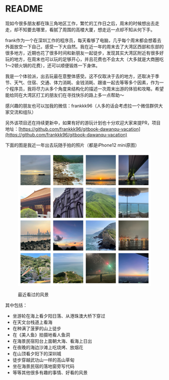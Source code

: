 # README

现如今很多朋友都在珠三角地区工作，繁忙的工作日之后，周末的时候想出去走走，却不知要去哪里，看腻了周围的高楼大厦，想走远一点却不知从何下手。

frank作为一个在深圳工作的程序员，每天看够了电脑，几乎每个周末都会想着去外面放空一下自己，感受一下大自然。我在近一年的周末去了大湾区西部和东部的很多地方，近期也花了很多时间和新朋友一起徒步，发现其实大湾区附近有很多好玩的地方，在周末也可以玩的足够开心，并且花费也不会太大（大多就是大商圈吃1～2顿火锅的花费），还可以顺便锻炼一下身体。

我是一个体验派，出去玩最在意整体感受。这不仅取决于去的地方，还取决于季节、天气、住宿、交通、体力消耗、金钱消耗、跟谁一起去等等多个因素，作为一个程序员，我将尽力从多个角度来结构化的描述一次周末出游的体验和攻略，希望能给同在大湾区打工的朋友们在寻找快乐的路上多一点帮助～

感兴趣的朋友也可以加我的微信：frankkk96（人多的话会考虑拉一个微信群供大家交流和组队）

另外该项目还在持续更新中，如果有好的游玩计划也十分欢迎大家来提PR，项目地址：[https://github.com/frankkk96/gitbook-dawanqu-vacation](https://github.com/frankkk96/gitbook-dawanqu-vacation)

下面的图是我近一年出去玩随手拍的照片（都是iPhone12 mini原图）

<figure><img src=".gitbook/assets/拼接的图.jpg" alt=""><figcaption><p>最近看过的风景</p></figcaption></figure>

其中包括：

* 坐游轮在海上看夕阳日落、从港珠澳大桥下穿过
* 在天文台栈道上看海
* 在种满了菠萝的山上徒步
* 在《美人鱼》拍摄地看人鱼洞
* 在海景民宿阳台上面朝大海、看海上日出
* 在夜晚的海边沙滩上吃烧烤、放烟花
* 在山顶看夕阳下的深圳城
* 徒步穿越武功山一样的高山草甸
* 坐在海景民宿的落地窗旁写代码
* 等等其他很多有趣的事情、好看的风景

